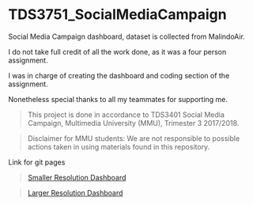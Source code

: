 # TDS3751_SocialMediaCampaign

Social Media Campaign dashboard, dataset is collected from MalindoAir.

I do not take full credit of all the work done, as it was a four person assignment.

I was in charge of creating the dashboard and coding section of the assignment.

Nonetheless special thanks to all my teammates for supporting me.

> This project is done in accordance to TDS3401 Social Media Campaign, Multimedia University (MMU), Trimester 3 2017/2018.

> Disclaimer for MMU students: We are not responsible to possible actions taken in using materials found in this repository.

Link for git pages

> [Smaller Resolution Dashboard](https://jackwong95.github.io/TDS3751_SocialMediaCampaign/Dashboard_Laptop/index.html)

> [Larger Resolution Dashboard](https://jackwong95.github.io/TDS3751_SocialMediaCampaign/Dashboard/index.html)